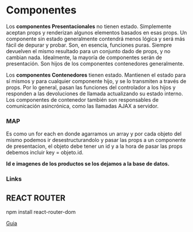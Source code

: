 # Componentes

Los **componentes Presentacionales** no tienen estado. Simplemente aceptan props y renderizan algunos elementos basados en esas props. Un componente sin estado generalmente contendrá menos lógica y será más fácil de depurar y probar. Son, en esencia, funciones puras. Siempre devuelven el mismo resultado para un conjunto dado de props, y no cambian nada. Idealmente, la mayoría de componentes serán de presentación. Son hijos de los componentes contenedores generalmente.

Los **componentes Contenedores** tienen estado. Mantienen el estado para sí mismos y para cualquier componente hijo, y se lo transmiten a través de props. Por lo general, pasan las funciones del controlador a los hijos y responden a las devoluciones de llamada actualizando su estado interno. Los componentes de contenedor también son responsables de comunicación asincrónica, como las llamadas AJAX a servidor.

### MAP

Es como un for each en donde agarramos un array y por cada objeto del mismo podemos ir desestructurandolo y pasar las props a un componente de presentacion, el objeto debe tener un id y a la hora de pasar las props debemos incluir key = objeto.id.

**Id e imagenes de los productos se los dejamos a la base de datos.**

### Links

## REACT ROUTER

npm install react-router-dom

[Guia](https://zeroidentidad.gitbook.io/)
